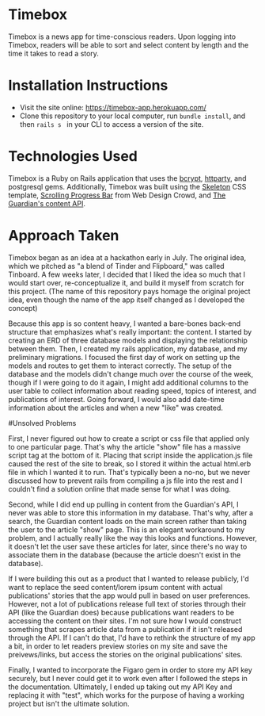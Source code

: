 # Timebox

Timebox is a news app for time-conscious readers. Upon logging into Timebox, readers will be able to sort and select content by length and the time it takes to read a story.

# Installation Instructions
- Visit the site online: https://timebox-app.herokuapp.com/
- Clone this repository to your local computer, run `bundle install`, and then `rails s ` in your CLI to access a version of the site.

# Technologies Used
Timebox is a Ruby on Rails application that uses the <a href="https://github.com/codahale/bcrypt-ruby">bcrypt</a>, <a href="https://github.com/jnunemaker/httparty">httparty</a>, and postgresql gems. Additionally, Timebox was built using the <a href="http://getskeleton.com/">Skeleton</a> CSS template, <a href="http://www.webdesigncrowd.com/scrolling-progress-bar/">Scrolling Progress Bar</a> from Web Design Crowd, and <a href="http://open-platform.theguardian.com/">The Guardian's content API</a>.

# Approach Taken

Timebox began as an idea at a hackathon early in July. The original idea, which we pitched as "a blend of Tinder and Flipboard," was called Tinboard. A few weeks later, I decided that I liked the idea so much that I would start over, re-conceptualize it, and build it myself from scratch for this project. (The name of this repository pays homage the original project idea, even though the name of the app itself changed as I developed the concept)

Because this app is so content heavy, I wanted a bare-bones back-end structure that emphasizes what's really important: the content. I started by creating an ERD of three database models and displaying the relationship between them. Then, I created my rails application, my database, and my preliminary migrations. I focused the first day of work on setting up the models and routes to get them to interact correctly. The setup of the database and the models didn't change much over the course of the week, though if I were going to do it again, I might add additional columns to the user table to collect information about reading speed, topics of interest, and publications of interest. Going forward, I would also add date-time information about the articles and when a new "like" was created.

#Unsolved Problems

First, I never figured out how to create a script or css file that applied only to one particular page. That's why the article "show" file has a massive script tag at the bottom of it. Placing that script inside the application.js file caused the rest of the site to break, so I stored it within the actual html.erb file in which I wanted it to run. That's typically been a no-no, but we never discussed how to prevent rails from compiling a js file into the rest and I couldn't find a solution online that made sense for what I was doing.

Second, while I did end up pulling in content from the Guardian's API, I never was able to store this information in my database. That's why, after a search, the Guardian content loads on the main screen rather than taking the user to the article "show" page. This is an elegant workaround to my problem, and I actually really like the way this looks and functions. However, it doesn't let the user save these articles for later, since there's no way to associate them in the database (because the article doesn't exist in the database).

If I were building this out as a product that I wanted to release publicly, I'd want to replace the seed content/lorem ipsum content with actual publications' stories that the app would pull in based on user preferences. However, not a lot of publications release full text of stories through their API (like the Guardian does) because publications want readers to be accessing the content on their sites. I'm not sure how I would construct something that scrapes article data from a publication if it isn't released through the API. If I can't do that, I'd have to rethink the structure of my app a bit, in order to let readers preview stories on my site and save the preivews/links, but access the stories on the original publications' sites.

Finally, I wanted to incorporate the Figaro gem in order to store my API key securely, but I never could get it to work even after I followed the steps in the documentation. Ultimately, I ended up taking out my API Key and replacing it with "test", which works for the purpose of having a working project but isn't the ultimate solution.
